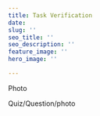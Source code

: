 ```yaml
---
title: Task Verification
date: 
slug: ''
seo_title: ''
seo_description: ''
feature_image: ''
hero_image: ''

---
```

Photo

Quiz/Question/photo